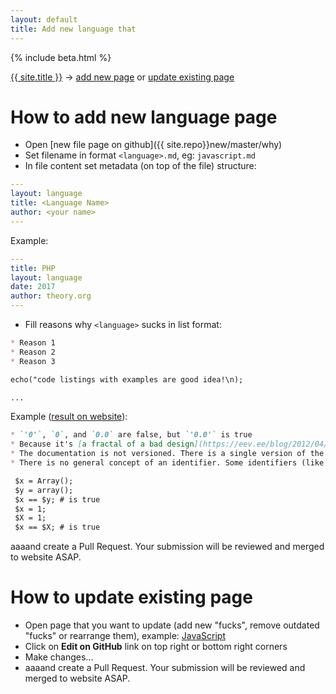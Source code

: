```yaml
---
layout: default
title: Add new language that
---
```

<div class="container" markdown="1">
{% include beta.html %}

[{{ site.title }}](/) &rarr; [add new page](/new#how-to-add-new-language-page) or [update existing page](/new#how-to-update-existing-page)

# How to add new language page

* Open [new file page on github]({{ site.repo}}new/master/why)
* Set filename in format `<language>.md`, eg: `javascript.md`
* In file content set metadata (on top of the file) structure:

```yml
---
layout: language
title: <Language Name>
author: <your name>
---
```

Example:
```yml
---
title: PHP
layout: language
date: 2017
author: theory.org
---
```

* Fill reasons why `<language>` sucks in list format:

```markdown
* Reason 1
* Reason 2
* Reason 3

echo("code listings with examples are good idea!\n);

...
```

Example ([result on website](/why/php)):

```markdown
* `'0'`, `0`, and `0.0` are false, but `'0.0'` is true
* Because it's [a fractal of a bad design](https://eev.ee/blog/2012/04/09/php-a-fractal-of-bad-design/) and it [makes me sad](http://phpsadness.com/).
* The documentation is not versioned. There is a single version of the docs that you are supposed to use for php4.x, php5, php5.1...
* There is no general concept of an identifier. Some identifiers (like variable names) are case sensitive, others case insensitive (like function calls):

 $x = Array();
 $y = array();
 $x == $y; # is true
 $x = 1;
 $X = 1;
 $x == $X; # is true
```

aaaand create a Pull Request. Your submission will be reviewed and merged to website ASAP.

# How to update existing page

* Open page that you want to update (add new "fucks", remove outdated "fucks" or rearrange them), example: [JavaScript](/why/javascript)
* Click on **Edit on GitHub** link on top right or bottom right corners
* Make changes...
* aaaand  create a Pull Request. Your submission will be reviewed and merged to website ASAP.

</div>
